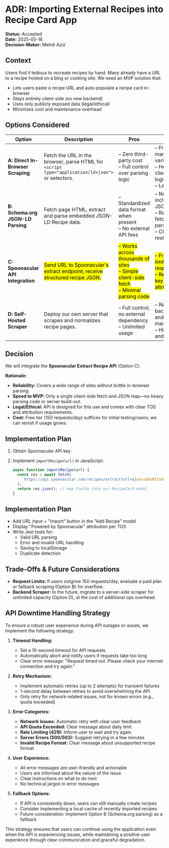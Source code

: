 # ADR: Importing External Recipes into Recipe Card App

**Status:** Accepted  
**Date:** 2025-05-16  
**Decision-Maker:** Mehdi Aziz

## Context

Users find it tedious to recreate recipes by hand. Many already have a URL to a recipe hosted on a blog or cooking site. We need an MVP solution that:

- Lets users paste a recipe URL and auto-populate a recipe card in-browser  
- Stays entirely client-side (no new backend)  
- Uses only publicly exposed data (legal/ethical)  
- Minimizes cost and maintenance overhead  

## Options Considered

| Option                             | Description                                                                                         | Pros                                                                                     | Cons                                                                                       |
|------------------------------------|-----------------------------------------------------------------------------------------------------|------------------------------------------------------------------------------------------|--------------------------------------------------------------------------------------------|
| **A: Direct In-Browser Scraping**  | Fetch the URL in the browser, parse HTML for `<script type="application/ld+json">` or selectors.   | – Zero third-party cost<br>– Full control over parsing logic                             | – Fragile (site markup varies/breaks)<br>– Heavy client-side JS logic<br>– Legal risk       |
| **B: Schema.org JSON-LD Parsing**  | Fetch page HTML, extract and parse embedded JSON-LD Recipe data.                                    | – Standardized data format when present<br>– No external API fees                        | – Not all sites include JSON-LD<br>– Raw HTML fetch & parsing<br>– CORS restrictions       |
| **C: Spoonacular API Integration** | <mark>Send URL to Spoonacular's extract endpoint; receive structured recipe JSON.</mark> | <mark>– Works across thousands of sites<br>– Simple client-side fetch<br>– Minimal parsing code</mark> | <mark>– Free tier limited to 150 requests/day<br>– Requires API key and attribution</mark> |
| **D: Self-Hosted Scraper**         | Deploy our own server that scrapes and normalizes recipe pages.                                     | – Full control, no external dependency<br>– Unlimited usage                              | – Requires backend infra and maintenance<br>– Higher dev and ops cost                      |

## Decision

We will integrate the **Spoonacular Extract Recipe API** (Option C).

**Rationale:**

- **Reliability:** Covers a wide range of sites without brittle in-browser parsing.  
- **Speed to MVP:** Only a single client-side fetch and JSON map—no heavy parsing code or server build-out.  
- **Legal/Ethical:** API is designed for this use and comes with clear TOS and attribution requirements.  
- **Cost:** Free tier (150 requests/day) suffices for initial testing/users; we can revisit if usage grows.  

## Implementation Plan

1. Obtain Spoonacular API key  
2. Implement `importRecipe(url)` in JavaScript:

   ```js
   async function importRecipe(url) {
     const res = await fetch(
       `https://api.spoonacular.com/recipes/extract?url=${encodeURIComponent(url)}&apiKey=${API_KEY}`
     );
     return res.json(); // map fields into our RecipeCard model
   }

## Implementation Plan

- Add URL input + "Import" button in the "Add Recipe" modal  
- Display "Powered by Spoonacular" attribution per TOS  
- Write Jest tests for:  
  - Valid URL parsing  
  - Error and invalid-URL handling  
  - Saving to localStorage  
  - Duplicate detection

## Trade-Offs & Future Considerations

- **Request Limits:** If users outgrow 150 requests/day, evaluate a paid plan or fallback scraping (Option B) for overflow.  
- **Backend Scraper:** In the future, migrate to a server-side scraper for unlimited capacity (Option D), at the cost of additional ops overhead.  

## API Downtime Handling Strategy

To ensure a robust user experience during API outages or issues, we implement the following strategy:

1. **Timeout Handling:**
   - Set a 10-second timeout for API requests
   - Automatically abort and notify users if requests take too long
   - Clear error message: "Request timed out. Please check your internet connection and try again."

2. **Retry Mechanism:**
   - Implement automatic retries (up to 2 attempts) for transient failures
   - 1-second delay between retries to avoid overwhelming the API
   - Only retry for network-related issues, not for known errors (e.g., quota exceeded)

3. **Error Categories:**
   - **Network Issues:** Automatic retry with clear user feedback
   - **API Quota Exceeded:** Clear message about daily limit
   - **Rate Limiting (429):** Inform user to wait and try again
   - **Server Errors (500/503):** Suggest retrying in a few minutes
   - **Invalid Recipe Format:** Clear message about unsupported recipe format

4. **User Experience:**
   - All error messages are user-friendly and actionable
   - Users are informed about the nature of the issue
   - Clear instructions on what to do next
   - No technical jargon in error messages

5. **Fallback Options:**
   - If API is consistently down, users can still manually create recipes
   - Consider implementing a local cache of recently imported recipes
   - Future consideration: Implement Option B (Schema.org parsing) as a fallback

This strategy ensures that users can continue using the application even when the API is experiencing issues, while maintaining a positive user experience through clear communication and graceful degradation.
